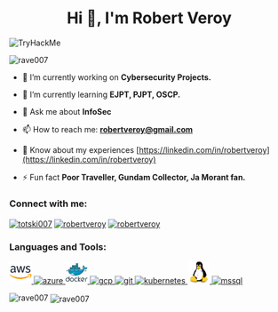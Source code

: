 <h1 align="center">Hi 👋, I'm Robert Veroy</h1>

<img src="https://tryhackme-badges.s3.amazonaws.com/rave007.png" alt="TryHackMe">

<p align="left"> <img src="https://komarev.com/ghpvc/?username=rave007&label=Profile%20views&color=0e75b6&style=flat" alt="rave007" /> </p>

- 🔭 I’m currently working on **Cybersecurity Projects.**

- 🌱 I’m currently learning **EJPT, PJPT, OSCP.**

- 💬 Ask me about **InfoSec**

- 📫 How to reach me: **robertveroy@gmail.com**

- 📄 Know about my experiences [https://linkedin.com/in/robertveroy](https://linkedin.com/in/robertveroy)

- ⚡ Fun fact **Poor Traveller, Gundam Collector, Ja Morant fan.**

<h3 align="left">Connect with me:</h3>
<p align="left">
<a href="https://twitter.com/totski007" target="blank"><img align="center" src="https://raw.githubusercontent.com/rahuldkjain/github-profile-readme-generator/master/src/images/icons/Social/twitter.svg" alt="totski007" height="30" width="40" /></a>
<a href="https://linkedin.com/in/robertveroy" target="blank"><img align="center" src="https://raw.githubusercontent.com/rahuldkjain/github-profile-readme-generator/master/src/images/icons/Social/linked-in-alt.svg" alt="robertveroy" height="30" width="40" /></a>
<a href="https://instagram.com/robertveroy" target="blank"><img align="center" src="https://raw.githubusercontent.com/rahuldkjain/github-profile-readme-generator/master/src/images/icons/Social/instagram.svg" alt="robertveroy" height="30" width="40" /></a>
</p>

<h3 align="left">Languages and Tools:</h3>
<p align="left"> <a href="https://aws.amazon.com" target="_blank" rel="noreferrer"> <img src="https://raw.githubusercontent.com/devicons/devicon/master/icons/amazonwebservices/amazonwebservices-original-wordmark.svg" alt="aws" width="40" height="40"/> </a> <a href="https://azure.microsoft.com/en-in/" target="_blank" rel="noreferrer"> <img src="https://www.vectorlogo.zone/logos/microsoft_azure/microsoft_azure-icon.svg" alt="azure" width="40" height="40"/> </a> <a href="https://www.docker.com/" target="_blank" rel="noreferrer"> <img src="https://raw.githubusercontent.com/devicons/devicon/master/icons/docker/docker-original-wordmark.svg" alt="docker" width="40" height="40"/> </a> <a href="https://cloud.google.com" target="_blank" rel="noreferrer"> <img src="https://www.vectorlogo.zone/logos/google_cloud/google_cloud-icon.svg" alt="gcp" width="40" height="40"/> </a> <a href="https://git-scm.com/" target="_blank" rel="noreferrer"> <img src="https://www.vectorlogo.zone/logos/git-scm/git-scm-icon.svg" alt="git" width="40" height="40"/> </a> <a href="https://kubernetes.io" target="_blank" rel="noreferrer"> <img src="https://www.vectorlogo.zone/logos/kubernetes/kubernetes-icon.svg" alt="kubernetes" width="40" height="40"/> </a> <a href="https://www.linux.org/" target="_blank" rel="noreferrer"> <img src="https://raw.githubusercontent.com/devicons/devicon/master/icons/linux/linux-original.svg" alt="linux" width="40" height="40"/> </a> <a href="https://www.microsoft.com/en-us/sql-server" target="_blank" rel="noreferrer"> <img src="https://www.svgrepo.com/show/303229/microsoft-sql-server-logo.svg" alt="mssql" width="40" height="40"/> </a> </p>

<p><img align="left" src="https://github-readme-stats.vercel.app/api/top-langs?username=rave007&show_icons=true&locale=en&layout=compact" alt="rave007" /></p>

<p>&nbsp;<img align="center" src="https://github-readme-stats.vercel.app/api?username=rave007&show_icons=true&locale=en" alt="rave007" /></p>

